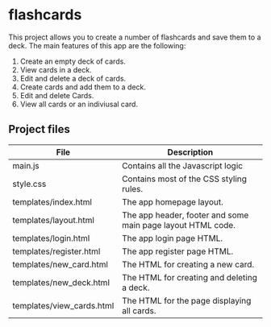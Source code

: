 # flashcards
This project allows you to create a number of flashcards and save them to a deck. The main features of this app are the following:
1. Create an empty deck of cards.
2. View cards in a deck.
3. Edit and delete a deck of cards.
4. Create cards and add them to a deck.
5. Edit and delete Cards.
6. View all cards or an indiviusal card. 


## Project files
File | Description
------------ | -------------
main.js | Contains all the Javascript logic 
style.css | Contains most of the CSS styling rules.
templates/index.html | The app homepage layout.
templates/layout.html | The app header, footer and some main page layout HTML code. 
templates/login.html | The app login page HTML.
templates/register.html | The app register page HTML.
templates/new_card.html | The HTML for creating a new card.
templates/new_deck.html | The HTML for creating and deleting a deck.
templates/view_cards.html | The HTML for the page displaying all cards.
